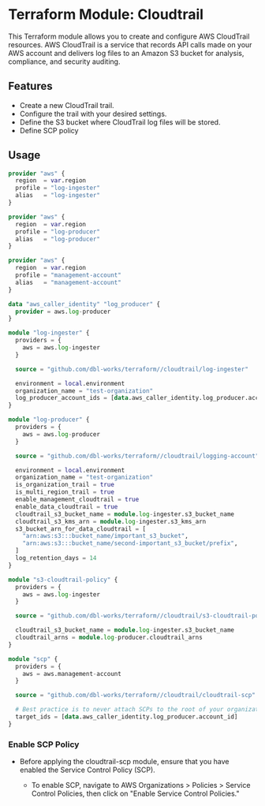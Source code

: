 # Terraform Module: Cloudtrail

This Terraform module allows you to create and configure AWS CloudTrail resources. AWS CloudTrail is a service that records API calls made on your AWS account and delivers log files to an Amazon S3 bucket for analysis, compliance, and security auditing.

## Features

- Create a new CloudTrail trail.
- Configure the trail with your desired settings.
- Define the S3 bucket where CloudTrail log files will be stored.
- Define SCP policy

## Usage

```terraform
provider "aws" {
  region  = var.region
  profile = "log-ingester"
  alias   = "log-ingester"
}

provider "aws" {
  region  = var.region
  profile = "log-producer"
  alias   = "log-producer"
}

provider "aws" {
  region  = var.region
  profile = "management-account"
  alias   = "management-account"
}

data "aws_caller_identity" "log_producer" {
  provider = aws.log-producer
}

module "log-ingester" {
  providers = {
    aws = aws.log-ingester
  }

  source = "github.com/dbl-works/terraform//cloudtrail/log-ingester"

  environment = local.environment
  organization_name = "test-organization"
  log_producer_account_ids = [data.aws_caller_identity.log_producer.account_id]
}

module "log-producer" {
  providers = {
    aws = aws.log-producer
  }

  source = "github.com/dbl-works/terraform//cloudtrail/logging-account"

  environment = local.environment
  organization_name = "test-organization"
  is_organization_trail = true
  is_multi_region_trail = true
  enable_management_cloudtrail = true
  enable_data_cloudtrail = true
  cloudtrail_s3_bucket_name = module.log-ingester.s3_bucket_name
  cloudtrail_s3_kms_arn = module.log-ingester.s3_kms_arn
  s3_bucket_arn_for_data_cloudtrail = [
    "arn:aws:s3:::bucket_name/important_s3_bucket",
    "arn:aws:s3:::bucket_name/second-important_s3_bucket/prefix",
  ]
  log_retention_days = 14
}

module "s3-cloudtrail-policy" {
  providers = {
    aws = aws.log-ingester
  }

  source = "github.com/dbl-works/terraform//cloudtrail/s3-cloudtrail-policy"

  cloudtrail_s3_bucket_name = module.log-ingester.s3_bucket_name
  cloudtrail_arns = module.log-producer.cloudtrail_arns
}

module "scp" {
  providers = {
    aws = aws.management-account
  }

  source = "github.com/dbl-works/terraform//cloudtrail/cloudtrail-scp"

  # Best practice is to never attach SCPs to the root of your organization. Instead, create an Organizational Unit (OU) underneath root and attach policies there.
  target_ids = [data.aws_caller_identity.log_producer.account_id]
}
```

### Enable SCP Policy

- Before applying the cloudtrail-scp module, ensure that you have enabled the Service Control Policy (SCP).

  - To enable SCP, navigate to AWS Organizations > Policies > Service Control Policies, then click on "Enable Service Control Policies."
